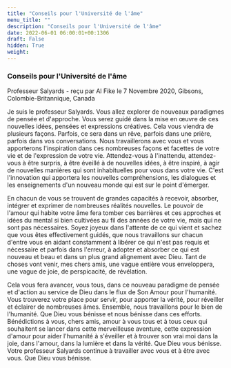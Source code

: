```yaml
---
title: "Conseils pour l'Université de l'âme"
menu_title: ""
description: "Conseils pour l'Université de l'âme"
date: 2022-06-01 06:00:01+00:1306
draft: False
hidden: True
weight:
---
```

### Conseils pour l'Université de l'âme

Professeur Salyards - reçu par Al Fike le 7 Novembre 2020, Gibsons, Colombie-Britannique, Canada

Je suis le professeur Salyards. Vous allez explorer de nouveaux paradigmes de pensée et d'approche. Vous serez guidé dans la mise en œuvre de ces nouvelles idées, pensées et expressions créatives. Cela vous viendra de plusieurs façons. Parfois, ce sera dans un rêve, parfois dans une prière, parfois dans vos conversations. Nous travaillerons avec vous et vous apporterons l'inspiration dans ces nombreuses façons et facettes de votre vie et de l'expression de votre vie. Attendez-vous à l'inattendu, attendez-vous à être surpris, à être éveillé à de nouvelles idées, à être inspiré, à agir de nouvelles manières qui sont inhabituelles pour vous dans votre vie. C'est l'innovation qui apportera les nouvelles compréhensions, les dialogues et les enseignements d'un nouveau monde qui est sur le point d'émerger.

En chacun de vous se trouvent de grandes capacités à recevoir, absorber, intégrer et exprimer de nombreuses réalités nouvelles. Le pouvoir de l'amour qui habite votre âme fera tomber ces barrières et ces approches et idées du mental si bien cultivées au fil des années de votre vie, mais qui ne sont pas nécessaires. Soyez joyeux dans l'attente de ce qui vient et sachez que vous êtes effectivement guidés, que nous travaillons sur chacun d'entre vous en aidant constamment à libérer ce qui n'est pas requis et nécessaire et parfois dans l'erreur, à adopter et absorber ce qui est nouveau et beau et dans un plus grand alignement avec Dieu. Tant de choses vont venir, mes chers amis, une vague entière vous enveloppera, une vague de joie, de perspicacité, de révélation. 

Cela vous fera avancer, vous tous, dans ce nouveau paradigme de pensée et d'action au service de Dieu dans le flux de Son Amour pour l'humanité. Vous trouverez votre place pour servir, pour apporter la vérité, pour réveiller et éclairer de nombreuses âmes.
Ensemble, nous travaillons pour le bien de l'humanité. Que Dieu vous bénisse et nous bénisse dans ces efforts. Bénédictions à vous, chers amis, amour à vous tous et à tous ceux qui souhaitent se lancer dans cette merveilleuse aventure, cette expression d'amour pour aider l'humanité à s'éveiller et à trouver son vrai moi dans la joie, dans l'amour, dans la lumière et dans la vérité. Que Dieu vous bénisse. Votre professeur Salyards continue à travailler avec vous et à être avec vous. Que Dieu vous bénisse.



